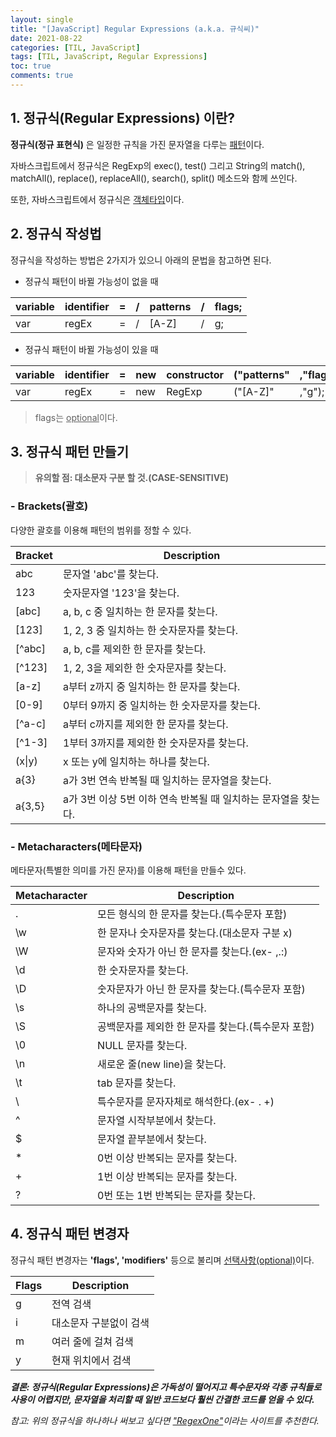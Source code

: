 ```yaml
---
layout: single
title: "[JavaScript] Regular Expressions (a.k.a. 규식씨)"
date: 2021-08-22
categories: [TIL, JavaScript]
tags: [TIL, JavaScript, Regular Expressions]
toc: true
comments: true
---
```


## 1. 정규식(Regular Expressions) 이란?
**정규식(정규 표현식)** 은 일정한 규칙을 가진 문자열을 다루는 <u>패턴</u>이다. 

자바스크립트에서 정규식은 RegExp의 exec(), test() 그리고 String의 match(), matchAll(), replace(), replaceAll(), search(), split() 메소드와 함께 쓰인다.

또한, 자바스크립트에서 정규식은 <u>객체타입</u>이다. 


## 2. 정규식 작성법
정규식을 작성하는 방법은 2가지가 있으니 아래의 문법을 참고하면 된다. 

- 정규식 패턴이 바뀔 가능성이 없을 때 

variable | identifier | = | / | patterns | / | flags;
--- | --- | --- | --- | --- | --- | ---
var | regEx | = | / | [A-Z] | / | g;

- 정규식 패턴이 바뀔 가능성이 있을 때 

variable | identifier | = | new | constructor | ("patterns" | ,"flags");
--- | --- | --- | --- | --- | --- | ---
var | regEx | = | new | RegExp | ("[A-Z]" | ,"g");

> flags는 <u>optional</u>이다. 


## 3. 정규식 패턴 만들기
> **유의할 점: 대소문자 구분 할 것.(CASE-SENSITIVE)**

### - Brackets(괄호)
다양한 괄호를 이용해 패턴의 범위를 정할 수 있다. 

Bracket | Description
--- | ---
abc | 문자열 'abc'를 찾는다. 
123 | 숫자문자열 '123'을 찾는다.
[abc] | a, b, c 중 일치하는 한 문자를 찾는다. 
[123] | 1, 2, 3 중 일치하는 한 숫자문자를 찾는다. 
[^abc] | a, b, c를 제외한 한 문자를 찾는다. 
[^123] | 1, 2, 3을 제외한 한 숫자문자를 찾는다.
[a-z] | a부터 z까지 중 일치하는 한 문자를 찾는다. 
[0-9] | 0부터 9까지 중 일치하는 한 숫자문자를 찾는다. 
[^a-c] | a부터 c까지를 제외한 한 문자를 찾는다. 
[^1-3] | 1부터 3까지를 제외한 한 숫자문자를 찾는다. 
(x\|y) | x 또는 y에 일치하는 하나를 찾는다. 
a{3} | a가 3번 연속 반복될 때 일치하는 문자열을 찾는다.
a{3,5} | a가 3번 이상 5번 이하 연속 반복될 때 일치하는 문자열을 찾는다. 

### - Metacharacters(메타문자)
메타문자(특별한 의미를 가진 문자)를 이용해 패턴을 만들수 있다. 

Metacharacter | Description
--- | ---
. | 모든 형식의 한 문자를 찾는다.(특수문자 포함)
\w | 한 문자나 숫자문자를 찾는다.(대소문자 구분 x)
\W | 문자와 숫자가 아닌 한 문자를 찾는다.(ex- ,.:)
\d | 한 숫자문자를 찾는다.
\D | 숫자문자가 아닌 한 문자를 찾는다.(특수문자 포함) 
\s | 하나의 공백문자를 찾는다.
\S | 공백문자를 제외한 한 문자를 찾는다.(특수문자 포함)
\0 | NULL 문자를 찾는다.
\n | 새로운 줄(new line)을 찾는다. 
\t | tab 문자를 찾는다. 
\ | 특수문자를 문자자체로 해석한다.(ex- \. \+)
^ | 문자열 시작부분에서 찾는다.
$ | 문자열 끝부분에서 찾는다.
\* | 0번 이상 반복되는 문자를 찾는다.
\+ | 1번 이상 반복되는 문자를 찾는다.
? | 0번 또는 1번 반복되는 문자를 찾는다.


## 4. 정규식 패턴 변경자 
정규식 패턴 변경자는 **'flags', 'modifiers'** 등으로 불리며 <u>선택사항(optional)</u>이다.

Flags | Description
--- | ---
g | 전역 검색
i | 대소문자 구분없이 검색
m | 여러 줄에 걸쳐 검색
y | 현재 위치에서 검색

***결론: 정규식(Regular Expressions)은 가독성이 떨어지고 특수문자와 각종 규칙들로 사용이 어렵지만, 문자열을 처리할 때 일반 코드보다 훨씬 간결한 코드를 얻을 수 있다.***

*참고: 위의 정규식을 하나하나 써보고 싶다면 ["RegexOne"](https://regexone.com/lesson/introduction_abcs)이라는 사이트를 추천한다.*
